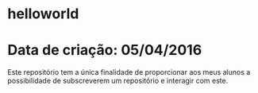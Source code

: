 # helloworld
# Data de criação: 05/04/2016
Este repositório tem a única finalidade de proporcionar aos meus alunos a possibilidade de subscreverem um repositório e interagir com este.
